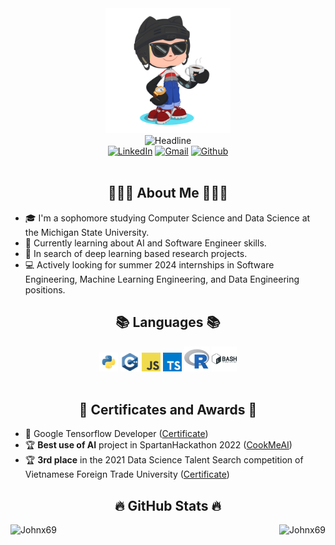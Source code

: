 <div>
    <div align=center>
        <img src="https://raw.githubusercontent.com/AhmedFathyDev/AhmedFathyDev/main/GitHub.png" alt="GitHub Octocat Drinking a Cup of Coffee" height="200">
    </div>
    <div align=center>
        <img src="https://readme-typing-svg.herokuapp.com?color=%236FDA44&size=32&center=true&vCenter=true&width=600&height=50&lines=Hi+there,+I'm+Johnx+%F0%9F%91%8B;Computer+Science+Student;Software+Engineer;Machine+Learning+Engineer" alt="Headline" />
    </div>
    <div align=center>
        <a href="https://www.linkedin.com/in/anh-dao-84bb66243/"><img src="https://img.shields.io/badge/Linkedin-0077b5?style=flat&logo=linkedin" alt="LinkedIn" /></a>    
      <a href="mailto:hoanganh692004@gmail.com"><img src="https://img.shields.io/badge/Gmail-D14836?style=for-the-badge&logo=gmail&logoColor=white" alt="Gmail" height="20px" /></a> 
         <a href="https://github.com/Johnx69"><img src="https://img.shields.io/badge/-Github-000?style=flat&logo=Github&logoColor=white" alt="Github" height="20px" /></a>
    </div>
<br>

<h2 align="center">🧑🏻‍💻 About Me 🧑🏻‍💻</h2>

- 🎓 I'm a sophomore studying Computer Science and Data Science at the Michigan State University.
- 🧠 Currently learning about AI and Software Engineer skills.
- 🧪 In search of deep learning based research projects.
- 💻 Actively looking for summer 2024 internships in Software Engineering, Machine Learning Engineering, and Data Engineering positions.

<h2 align="center">📚 Languages 📚</h2>

<div align="center">
<code><img height="30" src="https://raw.githubusercontent.com/github/explore/80688e429a7d4ef2fca1e82350fe8e3517d3494d/topics/python/python.png"></code>
<code><img height="30" src="https://raw.githubusercontent.com/github/explore/80688e429a7d4ef2fca1e82350fe8e3517d3494d/topics/cpp/cpp.png"></code>
<code><img height="30" src="https://raw.githubusercontent.com/github/explore/80688e429a7d4ef2fca1e82350fe8e3517d3494d/topics/javascript/javascript.png"></code>
<code><img height="30" src="https://raw.githubusercontent.com/github/explore/80688e429a7d4ef2fca1e82350fe8e3517d3494d/topics/typescript/typescript.png"></code>
<code><img height="40" src="https://raw.githubusercontent.com/github/explore/80688e429a7d4ef2fca1e82350fe8e3517d3494d/topics/r/r.png"></code>
<code><img height="40" src="https://raw.githubusercontent.com/github/explore/80688e429a7d4ef2fca1e82350fe8e3517d3494d/topics/bash/bash.png"></code>
</div>

<br>

<h2 align="center">🏅 Certificates and Awards 🏅</h2>

- 📜 Google Tensorflow Developer ([Certificate](https://www.credential.net/de423ccf-24a0-48eb-a8c1-039548aa9268))
- 🏆 **Best use of AI** project in SpartanHackathon 2022 ([CookMeAI](https://github.com/Johnx69/SpartanHacker8-CookMeAI))
- 🏆 **3rd place** in the 2021 Data Science Talent Search competition of Vietnamese Foreign Trade University ([Certificate](https://drive.google.com/file/d/1gg7O1vQRd8DGFF4Svn7MS_fwgkukRvoE/view))

<h2 align="center">🔥 GitHub Stats 🔥</h2>

<p><img align="left" src="https://github-readme-stats.vercel.app/api/top-langs?username=Johnx69&show_icons=true&locale=en&layout=compact" alt="Johnx69" /></p>
<p>&nbsp;<img align="right" src="https://github-readme-stats.vercel.app/api?username=Johnx69&show_icons=true&locale=en" alt="Johnx69" height="165px"/></p>

</div>
